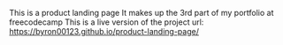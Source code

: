 This is a product landing page
It makes up the 3rd part of my portfolio at freecodecamp
This is a live version of the project url:
https://byron00123.github.io/product-landing-page/
